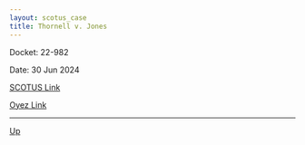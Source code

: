 ```yaml
---
layout: scotus_case
title: Thornell v. Jones
---
```


Docket: 22-982

Date: 30 Jun 2024

[SCOTUS Link](https://www.supremecourt.gov/opinions/23pdf/602us1r27_jhek.pdf)

[Oyez Link](https://www.oyez.org/cases/2024/22-982)

---

[Up](./README.md)